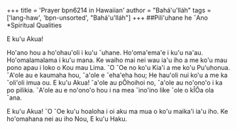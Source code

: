 +++
title = 'Prayer bpn6214 in Hawaiian'
author = "Bahá'u'lláh"
tags = ['lang-haw', 'bpn-unsorted', "Bahá'u'lláh"]
+++
##Pili'uhane he ˇAno
*Spiritual Qualities

E ku'u Akua!

Ho'ano hou a ho'ohau'oli i ku'u ˇuhane. Ho'oma'ema'e i ku'u na'au. Ho'omalamalama i ku'u mana. Ke waiho mai nei wau ia'u iho a me ko'u mau pono apau i loko o Kou mau Lima. ˇO ˇOe no ko'u Kia'i a me ko'u Pu'uhonua. ˇA'ole au e kaumaha hou, ˇa'ole e ˇeha'eha hou; He hau'oli nui ko'u a me ka ˇoli'oli imua ou. E ku'u Akua! ˇa'ole au pÔhoihoi no, ˇa'ole au no'ono'o i ka po pilikia. ˇA'ole au e no'ono'o hou i na mea ˇino'ino like ˇole o kÎÔa ola ˇana. 

E ku'u Akua! ˇO ˇOe ku'u hoaloha i oi aku ma mua o ko'u maika'i ia'u iho. Ke ho'omahana nei au iho Nou, E ku'u Haku.

